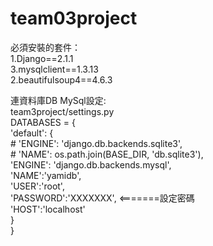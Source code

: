 # team03project

必須安裝的套件：<br>
1.Django==2.1.1 <br>
3.mysqlclient==1.3.13 <br>
2.beautifulsoup4==4.6.3 <br>

連資料庫DB MySql設定: <br>
team3project/settings.py <br>
DATABASES = { <br>
    'default': { <br>
        # 'ENGINE': 'django.db.backends.sqlite3', <br>
        # 'NAME': os.path.join(BASE_DIR, 'db.sqlite3'), <br>
        'ENGINE': 'django.db.backends.mysql', <br>
        'NAME':'yamidb', <br>
        'USER':'root', <br>
        'PASSWORD':'XXXXXXX',  <=======設定密碼 <br>
        'HOST':'localhost' <br>
    } <br>
} <br>
